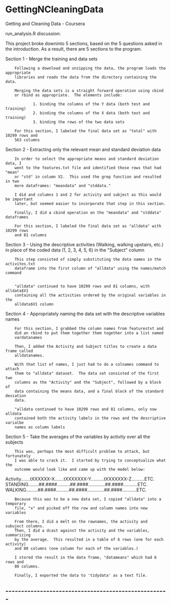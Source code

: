 GettingNCleaningData
====================

Getting and Cleaning Data - Coursera


run_analysis.R discussion:

This project broke downinto 5 sections, based on the 5 questions asked in the introduction.
As a result, there are 5 sections to the program.

Section 1 - Merge the training and data sets

        Following a download and unzipping the data, the program loads the appropriate
        libraries and reads the data from the directory containing the data.

        Merging the data sets is a straight forward operation using cbind
        or rbind as appropriate.  The elements include:

                1. binding the columns of the Y data (both test and training)
                2. binding the columns of the X data (both test and training)
                3. binding the rows of the two data sets

        For this section, I labeled the final data set as "total" with 10299 rows and
        563 columns

Section 2 - Extracting only the relevant mean and standard deviation data

        In order to select the appropriate means and standard deviation data, I
        went to the features.txt file and identified those rows that had "mean"
        or "std" in column V2.  This used the grep function and resulted in two
        more dataframes: "meandata" and "stddata."
        
        I did and columns 1 and 2 for activity and subject as this would be important
        later, but seemed easier to incorporate that step in this section.

        Finally, I did a cbind operation on the "meandata" and "stddata" dataframes

        For this section, I labeled the final data set as "alldata" with 10299 rows 
        and 81 columns

Section 3 - Using the descriptive activities (Walking, walking upstairs, etc.) in
        place of the coded data (1, 2, 3, 4, 5, 6) in the "Subject" column

        This step consisted of simply substituting the data names in the activites.txt
        dataframe into the first column of "alldata" using the names/match command
        

        "alldata" continued to have 10299 rows and 81 columns, with alldata$V1 
        containing all the activities ordered by the original variables in the 
        alldata$V1 column

Section 4 - Appropriately naming the data set with the descriptive variables names

        For this section, I grabbed the column names from featurestxt and 
        did an rbind to put them together them together into a list named
        vardatanames

        Then, I added the Activity and Subject titles to create a data frame called
        alldatanames.  

        With that list of names, I just had to do a colnames command to attach 
        them to "alldata" dataset.  The data set consisted of the first two
        columns as the "Activity" and the "Subject", followed by a block of
        data containing the means data, and a final block of the standard deviation
        data.

        "alldata continued to have 10299 rows and 81 columns, only now alldata 
        contained both the activity labels in the rows and the descriptive varialbe
        names as column labels

Section 5 - Take the averages of the variables by activity over all the subjects

        This was, perhaps the most difficult problem to attack, but fortunately
        I was able to crack it.  I started by trying to conceptualize what the 
        outcome would look like and came up with the model below:

  Activity.......tXXXXXX-X.......tXXXXXXX-Y..........tXXXXXXX-Z..........ETC.    
  STANDING........##.####..........##.####.............##.####...........ETC.       
  WALKING.........##.####..........##.####.............##.####...........ETC.    


        Because this was to be a new data set, I copied "alldata" into a temporary
        file, "x" and picked off the row and column names into new variables

        From there, I did a melt on the rownames, the activity and subuject columns.
        Then, I did a dcast against the activity and the variables, summarizing 
        by the average.  This resulted in a table of 6 rows (one for each activity)
        and 80 columns (one column for each of the variables.)

        I stored the result in the data frame, "datameans" which had 6 rows and 
        80 columns.

        Finally, I exported the data to 'tidydata' as a text file.

## ----------------------------------------------------
